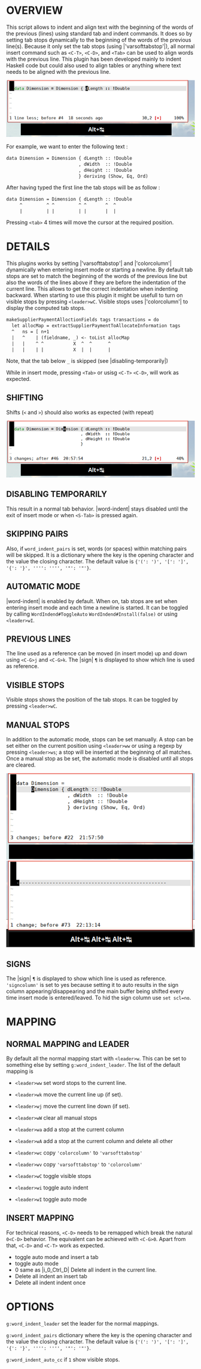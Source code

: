 # OVERVIEW
This script allows to indent and align text with the beginning of the
words of the previous (lines) using standard tab and indent commands.
It does so by setting tab stops dynamically to the beginning of the
words of the previous line(s). Because it  only set the tab stops (using
|'varsofttabstop'|), all
normal insert command such as `<C-T>`, `<C-D>`, and `<Tab>` can be used
to align words with the previous line.
This plugin has been developed mainly to indent Haskell code but could
also used to align tables or anything where text needs to be aligned with
the previous line.

![example](word-indent-cc.gif)

For example, we want to enter the following text :


    data Dimension = Dimension { dLength :: !Double
                               , dWidth  :: !Double
                               , dHeight :: !Double
                               } deriving (Show, Eq, Ord)


After having typed the first line the tab stops will be as follow :


    data Dimension = Dimension { dLength :: !Double
         ^         ^ ^         ^ ^       ^  ^
         |         | |         | |       |  |

Pressing `<tab>` 4 times will move the cursor at the required position.



# DETAILS
This plugins works by setting |'varsofttabstop'| and |'colorcolumn'| dynamically
when entering insert mode or starting a newline.
By default tab stops are set to match the beginning of the words of the
previous line but also the words of the lines above if they are before
the indentation of the current line.
This allows to get the correct indentation when indenting backward.
When starting to use this plugin it might be usefull to turn on visible
stops by pressing `<leader>wC`.
Visible stops uses |'colorcolumn'| to display the computed tab stops.


    makeSupplierPaymentAlloctionFields tags transactions = do
      let allocMap = extractSupplierPaymentToAllocateInformation tags
      ^   ns = [ n+1
      |   ^    | (fieldname, _) <- toList allocMap
      |   |    ^ ^           X  ^  ^      ^
      |   |    | |           X  |  |      |

Note, that the tab below `_` is skipped (see |disabling-temporarily|)

While in insert mode, pressing `<Tab>` or usisg `<C-T>` `<C-D>`, will work
as expected.

## SHIFTING
Shifts (`<` and `>`) should also works as expected (with repeat)

![shift example](word-indent-shift-2.gif)

## DISABLING TEMPORARILY

This result in a normal tab behavior. |word-indent|  stays disabled until
the exit of insert mode
or when `<S-Tab>` is pressed again.


## SKIPPING PAIRS
Also, if  `word_indent_pairs` is set, words (or spaces) within matching
pairs will be skipped.
It is a dictionary where the key is the opening character and the value
the closing character.
The default value is `{'(': ')', '[': ']', '{': '}', '''': '''', '"': '"'}`.

## AUTOMATIC MODE
|word-indent| is enabled by default. When on, tab stops are set when
entering insert mode and each time a newline is started.
It can be toggled by calling `WordIndend#ToggleAuto`
`WordIndend#Install(false)` or using `<leader>wI`.

## PREVIOUS LINES
The line used as a reference can be moved (in insert mode) up and down using
`<C-G>j` and `<C-G>k`.
The |sign| `¶` is displayed to show which line is used as reference.
## VISIBLE STOPS
Visible stops shows the position of the tab stops. It can be toggled by
pressing `<leader>wC`.

## MANUAL STOPS
In addition to the automatic mode, stops can be set manually. A stop can
be set either on the current position using `<leader>ww` or using a regexp
by  pressing `<leader>ws`; a stop will be inserted at the beginning of
all matches.
Once a manual stop as be set, the automatic mode is disabled until all
stops are cleared.

![manual](word-indent-manual-2.gif)
![table](word-indent-table.gif)

## SIGNS
The |sign| `¶` is displayed to show which line is used as reference.
`'signcolumn'` is set to yes because setting it to auto results in the sign
column appearing/disappearing and the main buffer being shifted every time
insert mode is entered/leaved.
To hid the sign column use `set scl=no`.


# MAPPING
## NORMAL MAPPING and LEADER
By default all the normal mapping start with `<leader>w`. This can be
set to something else by setting `g:word_indent_leader`. The list of the
default mapping is

- `<leader>ww` set word stops to the current line.
- `<leader>wk` move the current line up (if set).
- `<leader>wj` move the current line down (if set).
- `<leader>wW` clear all manual stops

- `<leader>wa` add a stop at the current column
- `<leader>wA` add a stop at the current column and delete all other

- `<leader>wc` copy `'colorcolumn'` to `'varsofttabstop'`
- `<leader>wv` copy `'varsofttabstop'` to `'colorcolumn'`
- `<leader>wC` toggle visible stops

- `<leader>wi` toggle auto indent
- `<leader>wI` toggle auto mode


## INSERT MAPPING
For technical reasons, `<C-D>` needs to be remapped which break the natural
`0<C-D>` behavior.
The equivalent can be achieved with `<C-G>0`. Apart from that, `<C-D>`
and `<C-T>` work as expected.

- <S-Tab>      toggle auto mode and insert a tab
- <C-G><C-G>   toggle auto mode
- <C-G>0       same as |i_0_Ctrl_D| Delete all indent in the current line.
- <C-G><Tab>   Delete all indent an insert tab
- <C-G><S-Tab>   Delete all indent indent once

# OPTIONS
`g:word_indent_leader` set the leader for the normal mappings.

`g:word_indent_pairs`  dictionary where the key is the opening character
and the value the closing character.
The default value is `{'(': ')', '[': ']', '{': '}', '''': '''', '"': '"'}`.

`g:word_indent_auto_cc` if `1` show visible stops.
















